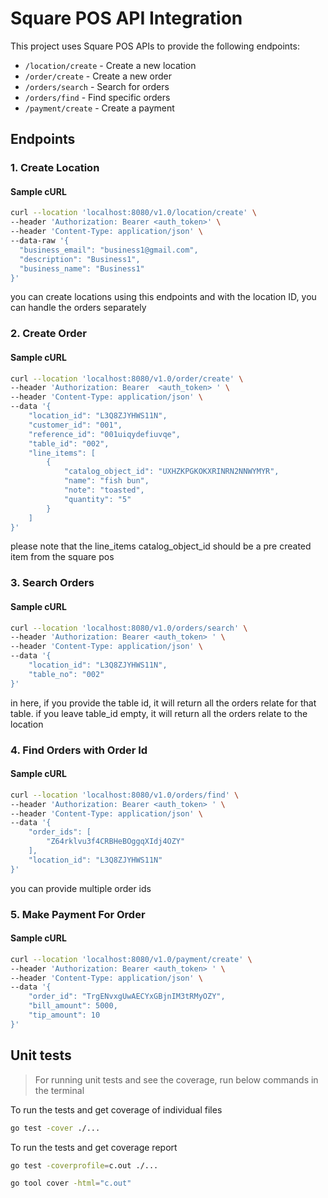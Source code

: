 # Square POS API Integration

This project uses Square POS APIs to provide the following endpoints:

- `/location/create` - Create a new location
- `/order/create` - Create a new order
- `/orders/search` - Search for orders
- `/orders/find` - Find specific orders
- `/payment/create` - Create a payment

## Endpoints

### 1. Create Location
#### Sample cURL
```sh
curl --location 'localhost:8080/v1.0/location/create' \
--header 'Authorization: Bearer <auth_token>' \
--header 'Content-Type: application/json' \
--data-raw '{
  "business_email": "business1@gmail.com",
  "description": "Business1",
  "business_name": "Business1"
}'
```
you can create locations using this endpoints and with the location ID, you can handle the orders separately

### 2. Create Order
#### Sample cURL
```sh
curl --location 'localhost:8080/v1.0/order/create' \
--header 'Authorization: Bearer  <auth_token> ' \
--header 'Content-Type: application/json' \
--data '{
    "location_id": "L3Q8ZJYHWS11N",
    "customer_id": "001",
    "reference_id": "001uiqydefiuvqe",
    "table_id": "002",
    "line_items": [
        {
            "catalog_object_id": "UXHZKPGKOKXRINRN2NNWYMYR",
            "name": "fish bun",
            "note": "toasted",
            "quantity": "5"
        }
    ]
}'
```
please note that the line_items catalog_object_id should be a pre created item from the square pos

### 3. Search Orders
#### Sample cURL
```sh
curl --location 'localhost:8080/v1.0/orders/search' \
--header 'Authorization: Bearer <auth_token> ' \
--header 'Content-Type: application/json' \
--data '{
    "location_id": "L3Q8ZJYHWS11N",
    "table_no": "002"
}'
```

in here, if you provide the table id, it will return all the orders relate for that table. if you leave table_id empty, it will return all the orders relate to the location

### 4. Find Orders with Order Id
#### Sample cURL
```sh
curl --location 'localhost:8080/v1.0/orders/find' \
--header 'Authorization: Bearer <auth_token> ' \
--header 'Content-Type: application/json' \
--data '{
    "order_ids": [
        "Z64rklvu3f4CRBHeBOggqXIdj4OZY"
    ],
    "location_id": "L3Q8ZJYHWS11N"
}'
```

you can provide multiple order ids

### 5. Make Payment For Order
#### Sample cURL
```sh
curl --location 'localhost:8080/v1.0/payment/create' \
--header 'Authorization: Bearer <auth_token> ' \
--header 'Content-Type: application/json' \
--data '{
    "order_id": "TrgENvxgUwAECYxGBjnIM3tRMyOZY",
    "bill_amount": 5000,
    "tip_amount": 10
}'
```

## Unit tests

> For running unit tests and see the coverage, run below commands in the terminal

To run the tests and get coverage of individual files
```sh
go test -cover ./...
```

To run the tests and get coverage report
```sh
go test -coverprofile=c.out ./...
```
```sh
go tool cover -html="c.out"
```